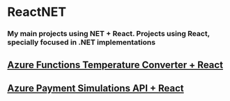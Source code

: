 # ReactNET
### My main projects using NET + React. Projects using React, specially focused in .NET implementations

## [Azure Functions Temperature Converter + React](https://github.com/lucasgarciadev22/ReactNET/tree/main/TempConverterAzureFunc)
## [Azure Payment Simulations API + React](https://github.com/lucasgarciadev22/ReactNET/tree/main/PaymentSimulatorCloudApi)
